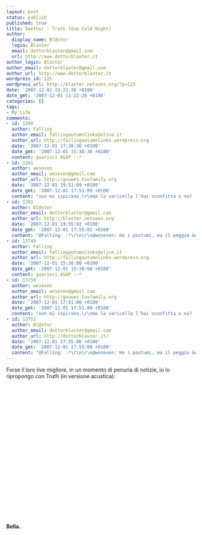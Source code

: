 ```yaml
---
layout: post
status: publish
published: true
title: Seether - Truth (One Cold Night)
author:
  display_name: Bl@ster
  login: Blaster
  email: dottorblaster@gmail.com
  url: http://www.dottorblaster.it
author_login: Blaster
author_email: dottorblaster@gmail.com
author_url: http://www.dottorblaster.it
wordpress_id: 125
wordpress_url: http://blaster.netsons.org/?p=125
date: '2007-12-01 13:22:26 +0100'
date_gmt: '2007-12-01 11:22:26 +0100'
categories: []
tags:
- My Life
comments:
- id: 1260
  author: Falling
  author_email: fallingautumnlinks@alice.it
  author_url: http://fallingautumnlinks.wordpress.org
  date: '2007-12-01 17:38:36 +0100'
  date_gmt: '2007-12-01 15:38:36 +0100'
  content: guarisci ASAP :-*
- id: 1261
  author: weseven
  author_email: weseven@gmail.com
  author_url: http://gnuwes.tuxfamily.org
  date: '2007-12-01 19:51:09 +0100'
  date_gmt: '2007-12-01 17:51:09 +0100'
  content: "non mi ispirano.\r\nma la varicella l'hai sconfitta o no? :)"
- id: 1262
  author: Bl@ster
  author_email: dottorblaster@gmail.com
  author_url: http://blaster.netsons.org
  date: '2007-12-01 19:55:02 +0100'
  date_gmt: '2007-12-01 17:55:02 +0100'
  content: "@Falling: :*\r\n\r\n@weseven: Ho i postumi, ma il peggio &egrave; passato."
- id: 13749
  author: Falling
  author_email: fallingautumnlinks@alice.it
  author_url: http://fallingautumnlinks.wordpress.org
  date: '2007-12-01 15:38:00 +0100'
  date_gmt: '2007-12-01 15:38:00 +0100'
  content: guarisci ASAP :-*
- id: 13750
  author: weseven
  author_email: weseven@gmail.com
  author_url: http://gnuwes.tuxfamily.org
  date: '2007-12-01 17:51:00 +0100'
  date_gmt: '2007-12-01 17:51:00 +0100'
  content: "non mi ispirano.\r\nma la varicella l'hai sconfitta o no? :)"
- id: 13751
  author: Bl@ster
  author_email: dottorblaster@gmail.com
  author_url: http://dottorblaster.it/
  date: '2007-12-01 17:55:00 +0100'
  date_gmt: '2007-12-01 17:55:00 +0100'
  content: "@Falling: :*\r\n\r\n@weseven: Ho i postumi, ma il peggio &egrave; passato."
---
```

<p>Forse il loro live migliore, in un momento di penuria di notizie, io lo ripropongo con Truth (in versione acustica):</p>
<p align="center"><object width="425" height="355" classid="clsid:d27cdb6e-ae6d-11cf-96b8-444553540000" codebase="http://download.macromedia.com/pub/shockwave/cabs/flash/swflash.cab#version=6,0,40,0"><param name="wmode" value="transparent" /><param name="src" value="http://www.youtube.com/v/apS3XGlSuwA&amp;rel=1" /><embed width="425" height="355" type="application/x-shockwave-flash" src="http://www.youtube.com/v/apS3XGlSuwA&amp;rel=1" wmode="transparent" /></object></p>
<p align="left"><strong>Bella. </strong></p>
